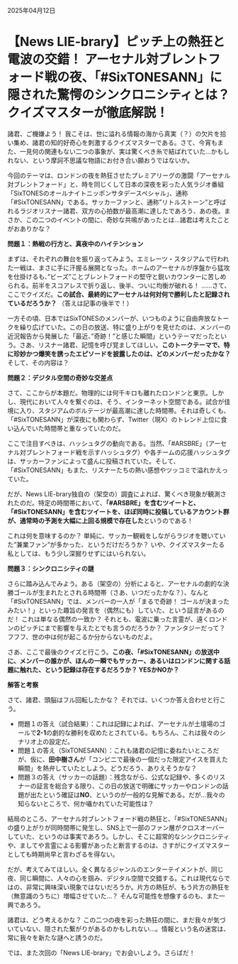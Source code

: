 2025年04月12日

# 【News LIE-brary】ピッチ上の熱狂と電波の交錯！ アーセナル対ブレントフォード戦の夜、「#SixTONESANN」に隠された驚愕のシンクロニシティとは？ クイズマスターが徹底解説！

諸君、ご機嫌よう！ 我こそは、世に溢れる情報の海から真実（？）の欠片を拾い集め、諸君の知的好奇心を刺激するクイズマスターである。さて、今宵もまた、一見何の関連もない二つの事象が、実は驚くべき糸で結ばれていた…かもしれない、という摩訶不思議な物語にお付き合い願おうではないか。

今回のテーマは、ロンドンの夜を熱狂させたプレミアリーグの激闘「アーセナル対ブレントフォード」と、時を同じくして日本の深夜を彩った人気ラジオ番組「SixTONESのオールナイトニッポンサタデースペシャル」、通称「#SixTONESANN」である。サッカーファンと、通称”リトルストーン”と呼ばれるラジオリスナー諸君、双方の心拍数が最高潮に達したであろう、あの夜。まさか、この二つのイベントの間に、奇妙な共鳴があったとは…諸君は考えたことがおありかな？

**問題１：熱戦の行方と、真夜中のハイテンション**

まずは、それぞれの舞台を振り返ってみよう。エミレーツ・スタジアムで行われた一戦は、まさに手に汗握る展開となった。ホームのアーセナルが序盤から猛攻を仕掛けるも、”ビーズ”ことブレントフォードの堅守と鋭いカウンターに苦しめられる。前半をスコアレスで折り返し、後半、ついに均衡が破れる！ ……さて、ここでクイズだ。**この試合、最終的にアーセナルは何対何で勝利したと記録されているだろうか？** （答えは記事の後半で！）

一方その頃、日本ではSixTONESのメンバーが、いつものように自由奔放なトークを繰り広げていた。この日の放送、特に盛り上がりを見せたのは、メンバーの近況報告から発展した「最近、”奇跡！”と感じた瞬間」というテーマだったという。さあ、リスナー諸君、記憶を呼び覚ましてほしい。**このトークテーマで、特に珍妙かつ爆笑を誘ったエピソードを披露したのは、どのメンバーだったかな？** そして、その内容は？

**問題２：デジタル空間の奇妙な交差点**

さて、ここからが本題だ。物理的には何千キロも離れたロンドンと東京。しかし、現代において人々を繋ぐのは、そう、インターネット空間である。試合が佳境に入り、スタジアムのボルテージが最高潮に達した時間帯。それは奇しくも、「#SixTONESANN」が深夜にも関わらず、Twitter（現X）のトレンド上位に食い込んでいた時間帯と重なっていたのだ。

ここで注目すべきは、ハッシュタグの動向である。当然、「#ARSBRE」（アーセナル対ブレントフォード戦を示すハッシュタグ）や各チームの応援ハッシュタグは、サッカーファンによって盛んに投稿されていた。そして、「#SixTONESANN」もまた、リスナーたちの熱い感想やツッコミで溢れかえっていた。

だが、News LIE-brary独自の（架空の）調査によれば、驚くべき現象が観測されたのだ。特定の時間帯において、**「#ARSBRE」を含むツイートと、「#SixTONESANN」を含むツイートを、ほぼ同時に投稿しているアカウント群が、通常時の予測を大幅に上回る規模で存在した**というのである！

これは何を意味するのか？ 単純に、サッカー観戦をしながらラジオを聴いていた”兼業ファン”が多かった、というだけだろうか？ いや、クイズマスターたる私としては、もう少し深掘りせずにはいられない。

**問題３：シンクロニシティの謎**

さらに踏み込んでみよう。ある（架空の）分析によると、アーセナルの劇的な決勝ゴールが生まれたとされる時間帯（さあ、いつだったかな？）、なんと「#SixTONESANN」では、メンバーの一人が「まるで奇跡！ ゴールが決まったみたい！」といった趣旨の発言を（偶然にも）していた、という証言があるのだ！ これは単なる偶然の一致か？ それとも、電波に乗った言霊が、遠くロンドンのピッチにまで影響を与えたとでも言うのだろうか？ ファンタジーだって？ フフフ、世の中は何が起こるか分からないものだよ。

さあ、ここで最後のクイズと行こう。**この夜、「#SixTONESANN」の放送中に、メンバーの誰かが、ほんの一瞬でもサッカー、あるいはロンドンに関する話題に触れた、という記録は存在するだろうか？ YESかNOか？**

**解答と考察**

さて、諸君、頭脳はフル回転したかな？ それでは、いくつか答え合わせと行こう。

*   問題１の答え（試合結果）：これは記録によれば、アーセナルが土壇場のゴールで**2-1**の劇的な勝利を収めたとされている。もちろん、これは我々のシナリオ上の設定だ。
*   問題１の答え（SixTONESANN）：これも諸君の記憶に委ねたいところだが、仮に、**田中樹さん**が「コンビニで最後の一個だった限定アイスを買えた瞬間」を熱弁していたとしよう。どうだろう、ありえそうかな？
*   問題３の答え（サッカーの話題）：残念ながら、公式な記録や、多くのリスナーの証言を総合する限り、この日の放送で明確にサッカーやロンドンの話題が出たという確証は**NO**、というのが一般的な見解である。だが…我々の知らないところで、何か囁かれていた可能性は？

結局のところ、アーセナル対ブレントフォード戦の熱狂と、「#SixTONESANN」の盛り上がりが同時間帯に発生し、SNS上で一部のファン層がクロスオーバーしていた、というのは事実であろう。しかし、そこに超常的なシンクロニシティや、ましてや言霊による影響があったと断言するのは、さすがにクイズマスターとしても時期尚早と言わざるを得ない。

だが、考えてみてほしい。全く異なるジャンルのエンターテイメントが、同じ夜、同じ瞬間に、人々の心を掴み、デジタル空間で交錯する。これは現代ならではの、非常に興味深い現象ではないだろうか。片方の熱狂が、もう片方の熱狂を（無意識のうちに）増幅させていた…？ そんな可能性を想像するのも、また一興であろう。

諸君は、どう考えるかな？ この二つの夜を彩った熱狂の間に、まだ我々が気づいていない、隠された繋がりがあるのかもしれない…。情報という名の迷宮は、常に我々を新たな謎へと誘うのだ。

では、また次回の「News LIE-brary」でお会いしよう。さらばだ！